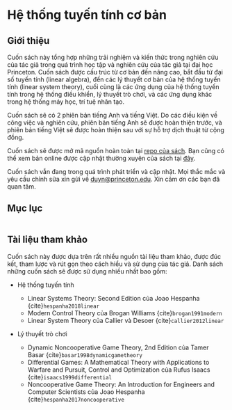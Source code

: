 # Hệ thống tuyến tính cơ bản
## Giới thiệu
Cuốn sách này tổng hợp những trải nghiệm và kiến thức trong nghiên cứu của tác giả trong quá trình học tập và nghiên cứu của tác giả tại đại học Princeton. Cuốn sách được cấu trúc từ cơ bản đến nâng cao, bắt đầu từ đại số tuyến tính (linear algebra), đến các lý thuyết cơ bản của hệ thống tuyến tính (linear system theory), cuối cùng là các ứng dụng của hệ thống tuyến tính trong hệ thống điều khiển, lý thuyết trò chơi, và các ứng dụng khác trong hệ thống máy học, trí tuệ nhân tạo.

Cuốn sách sẽ có 2 phiên bản tiếng Anh và tiếng Việt. Do các điều kiện về công việc và nghiên cứu, phiên bản tiếng Anh sẽ được hoàn thiện trước, và phiên bản tiếng Việt sẽ được hoàn thiện sau với sự hỗ trợ dịch thuật từ cộng đồng.

Cuốn sách sẽ được mở mã nguồn hoàn toàn tại [repo của sách](https://github.com/buzinguyen/linsys-intro). Bạn cũng có thể xem bản online được cập nhật thường xuyên của sách tại [đây](https://www.buzinguyen.com/linsys-intro/intro.html).

Cuốn sách vẫn đang trong quá trình phát triển và cập nhật. Mọi thắc mắc và yêu cầu chỉnh sửa xin gửi về [duyn@princeton.edu](mailto:duyn@princeton.edu). Xin cảm ơn các bạn đã quan tâm.

## Mục lục

```{tableofcontents}
```

## Tài liệu tham khảo
Cuốn sách này được dựa trên rất nhiều nguồn tài liệu tham khảo, được đúc kết, tham lược và rút gọn theo cách hiểu và sử dụng của tác giả. Danh sách những cuốn sách sẽ được sử dụng nhiều nhất bao gồm:

* Hệ thống tuyến tính
	* Linear Systems Theory: Second Edition của Joao Hespanha {cite}`hespanha2018linear`
	* Modern Control Theory của Brogan Williams {cite}`brogan1991modern`
	* Linear System Theory của Callier và Desoer {cite}`callier2012linear`

* Lý thuyết trò chơi
	* Dynamic Noncooperative Game Theory, 2nd Edition của Tamer Basar {cite}`basar1998dynamicgametheory`
	* Differential Games: A Mathematical Theory with Applications to Warfare and Pursuit, Control and Optimization của Rufus Isaacs {cite}`isaacs1999differential`
	* Noncooperative Game Theory: An Introduction for Engineers and Computer Scientists của Joao Hespanha {cite}`hespanha2017noncooperative`

```{bibliography}
```
